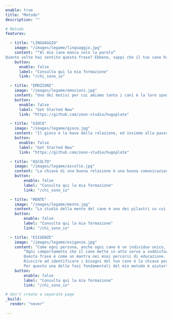 ```yaml
---
enable: true
title: "Metodo"
description: ""

# Metodo
features:

  - title: "LINGUAGGIO"
    image: "/images/legame/linguaggio.jpg"
    content: "“Al mio cane manca solo la parola”
Quante volte hai sentito questa frase? Ebbene, sappi che il tuo cane ha un linguaggio ben preciso, fatto di segnali, gesti, posture e vocalizzi, un po’ come la lingua dei segni. Una volta che conoscerai il significato di questi segni potrai capire esattamente cosa il tuo cane vuole dirti e potrai “tradurlo” a chi ti circonda! Ma ti dirò di più: tu stesso potrai utilizzare questi segnali per parlare al tuo cane nella “sua” lingua, e ti accorgerai che il tuo cane ti ascolta splendidamente perché capisce tutto ciò che gli stai comunicando!"
    button:
      enable: false
      label: "Consulta qui la mia formazione"
      link: "/chi_sono_io"

  - title: "EMOZIONI"
    image: "/images/legame/emozioni.jpg"
    content: "Uno dei motivi per cui amiamo tanto i cani è la loro spontaneità nel vivere ed esprimere le loro emozioni. Una spontaneità che apparteneva anche a noi quando eravamo bambini, ma che abbiamo smorzato con la logica e dalla razionalità che sono subentrate con l’età adulta. Per poter comprendere a fondo il tuo cane avrai bisogno di conoscere molto bene il modo in cui vive le sue emozioni ed il modo in cui risponde alle tue: i cani sono spugne emotive, assorbono le nostre emozioni, se ne fanno carico e ce le restituiscono amplificate. Il comportamento che il cane mette in atto quasi sempre ha origine da un’emozione, ed è per questo che non è sufficiente limitarsi a premiare o punire un dato comportamento. Quando riuscirai ad identificare le emozioni del suo cane dal modo in cui tiene la coda o le orecchie, quando sarai consapevole di come puoi utilizzare le tue stesse emozioni per contagiare e modificare le sue, allora ti renderai conto che basta modificare leggermente la tua postura o il tuo respiro per cambiare far calmare il tuo cane o farlo sentire più sereno."
    button:
      enable: false
      label: "Get Started Now"
      link: "https://github.com/zeon-studio/hugoplate"

  - title: "GIOCO"
    image: "/images/legame/gioco.jpg"
    content: "Il gioco è la base della relazione, ed insieme alla passeggiata rappresenta il momento di maggior qualità che trascorri insieme al tuo cane. Questo è valido per i cani adulti ed a maggior ragione per i cuccioli, che nel gioco esprimono tutto ciò che conoscono. Il gioco è una palestra di vita, insegna ai cuccioli le regole sociali, li aiuta a capire dove inizia e dove finisce il proprio corpo, li aiuta a dosarsi per non sfociare in lotta. Un gioco sfrenato e “istintivo” come quelli che molti proprietari inconsapevolmente mettono in atto con i loro cuccioli può essere fortemente diseducativo. Il mio protocollo prevede studiare insieme a te dei giochi che permettano al tuo cane di sviluppare le sue inclinazioni di razza, lo divertano, lo stanchino e soprattutto siano educativi, lo aiutino a sviluppare concentrazione, autocontrollo e capacità di ascolto. Tu, che gli proporrai questi giochi fighissimi, diventerai ai suoi occhi la persona più interessante del mondo. Immagina quando il cane penderà dalle tue labbra aspettando di sapere quale gioco fighissimo gli proporrai oggi e sarà più interessato a te che a qualsiasi altra cosa abbia intorno!"
    button:
      enable: false
      label: "Get Started Now"
      link: "https://github.com/zeon-studio/hugoplate"

  - title: "ASCOLTO"
    image: "/images/legame/ascolto.jpg"
    content: "La chiave di una buona relazione è una buona comunicazione, e quest’ultima inizia proprio con l’ascolto. Allo stesso modo il mio lavoro inizia con una Consulenza in cui mi pongo in ascolto di tutti i tuoi dubbi, preoccupazioni e necessità. Ascolto ciò che mi racconti e ciò che è importante per te. E ascolto ciò che il tuo cane comunica. Ci ragioniamo insieme e diamo forma ad un progetto che coniughi i tuoi obiettivi con i bisogni e le necessità del tuo cane, un percorso condiviso che vi condurrà verso una quotidianità insieme più serena, appagante e piacevole in modo che tu possa goderti appieno la complessa ma fantastica esperienza che è vivere con il tuo cane."
    button:
        enable: false
        label: "Consulta qui la mia formazione"
        link: "/chi_sono_io"

  - title: "MENTE"
    image: "/images/legame/mente.jpg"
    content: "Lo studio della mente del cane è uno dei pilastri su cui si basa tutto il mio metodo. La ricerca scientifica negli ultimi dieci anni si è concentrata molto sulla mente del cane e sulla natura del legame che questa meravigliosa specie ha con noi, scoprendo più cose di quante non ne sapessimo da centinaia di anni a questa parte. Il metodo L.E.G.A.M.E. è basato sui più recenti studi scientifici e viene costantemente aggiornato grazie alla mia formazione continua. Studiare la mente del cane significa liberarsi dai vecchi miti e dalle false credenze, ma capire davvero come “funziona” il cane. Un esempio dall’immediato utilizzo pratico è lo studio degli ormoni: quando un cane mastica produce serotonina, un ormone che provoca una diminuzione dello stress ed un aumento della sensazione di appagamento e serenità. Quando il cane viene sgridato si sente minacciato e ciò provoca un aumento dell’adrenalina e del cortisolo, ormoni che mettono il corpo in uno stato di tensione, aumentano la reattività e la forza con cui il cane risponde agli stimoli. Alla luce di queste conoscenze, puoi capire da solo che se sgridi il tuo cucciolo mandandolo in cuccia difficilmente riuscirà a restarci a lungo mentre se gli dai un masticativo naturale che lo tenga impegnato per una quindicina di minuti non solo resterà in cuccia da solo tranquillamente, ma probabilmente raggiungerà uno stato di benessere tale da addormentarsi da solo, permettendoti di fare le tue faccende con calma."
    button:
        enable: false
        label: "Consulta qui la mia formazione"
        link: "/chi_sono_io"

  - title: "ESIGENZE"
    image: "/images/legame/esigenze.jpg"
    content: "Come ogni persona, anche ogni cane è un individuo unico, diverso da tutti gli altri, con le sue esigenze, o in altri termini “bisogni”, ciò che gli serve per stare bene ed essere soddisfatto.
        “Ogni comportamento che il cane mette in atto serve a soddisfare un bisogno”
        Questa frase è come un mantra nei miei percorsi di educazione.
        Riuscire ad identificare i bisogni del tuo cane è la chiave per capire ogni suo comportamento.      Riuscire a soddisfarli è il modo più duraturo e funzionale per eliminare i comportamenti        “problematici”, rendendolo sereno, tranquillo e felice.
        Per questo una delle fasi fondamentali del mio metodo è aiutarti ad identificare i bisogni che      muovono i comportamenti del tuo cane e poi soddisfarli tramite attività piacevoli ed appaganti,     che aumenteranno il vostro affiatamento ed eviteranno lo sviluppo di atteggiamenti pericolosi o    problematici da parte del tuo cane."
    button:
        enable: false
        label: "Consulta qui la mia formazione"
        link: "/chi_sono_io"

# don't create a separate page
_build:
  render: "never"

---
```

